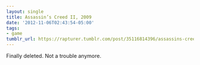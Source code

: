 ```yaml
---
layout: single
title: Assassin’s Creed II, 2009
date: '2012-11-06T02:43:54-05:00'
tags:
- game
tumblr_url: https://rapturer.tumblr.com/post/35116814396/assassins-creed-ii-2009
---
```

Finally deleted. Not a trouble anymore.


